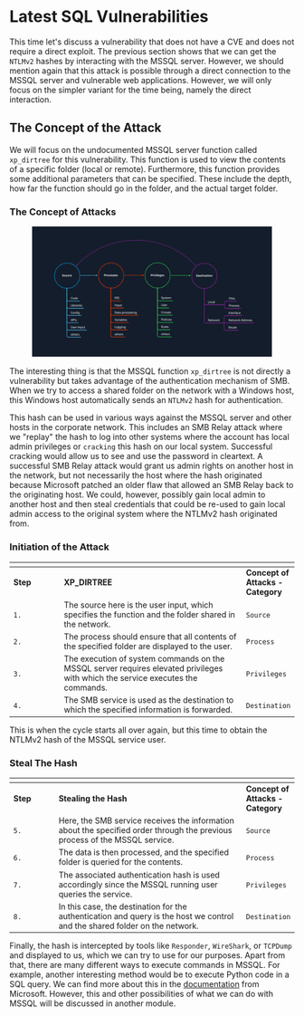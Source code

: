 # Latest SQL Vulnerabilities

This time let's discuss a vulnerability that does not have a CVE and does not require a direct exploit. The previous section shows that we can get the `NTLMv2` hashes by interacting with the MSSQL server. However, we should mention again that this attack is possible through a direct connection to the MSSQL server and vulnerable web applications. However, we will only focus on the simpler variant for the time being, namely the direct interaction.

## The Concept of the Attack

We will focus on the undocumented MSSQL server function called `xp_dirtree` for this vulnerability. This function is used to view the contents of a specific folder (local or remote). Furthermore, this function provides some additional parameters that can be specified. These include the depth, how far the function should go in the folder, and the actual target folder.

### **The Concept of Attacks**

<figure><img src="../../../../.gitbook/assets/image (1) (1) (1) (1) (1) (1) (1) (1) (1) (1) (1) (1) (1) (1) (1) (1) (1) (1) (1) (1) (1) (1) (1) (1) (1) (1) (1).png" alt=""><figcaption></figcaption></figure>

The interesting thing is that the MSSQL function `xp_dirtree` is not directly a vulnerability but takes advantage of the authentication mechanism of SMB. When we try to access a shared folder on the network with a Windows host, this Windows host automatically sends an `NTLMv2` hash for authentication.

This hash can be used in various ways against the MSSQL server and other hosts in the corporate network. This includes an SMB Relay attack where we "replay" the hash to log into other systems where the account has local admin privileges or `cracking` this hash on our local system. Successful cracking would allow us to see and use the password in cleartext. A successful SMB Relay attack would grant us admin rights on another host in the network, but not necessarily the host where the hash originated because Microsoft patched an older flaw that allowed an SMB Relay back to the originating host. We could, however, possibly gain local admin to another host and then steal credentials that could be re-used to gain local admin access to the original system where the NTLMv2 hash originated from.

### **Initiation of the Attack**

<table data-header-hidden><thead><tr><th width="98"></th><th width="423"></th><th></th></tr></thead><tbody><tr><td><strong>Step</strong></td><td><strong>XP_DIRTREE</strong></td><td><strong>Concept of Attacks - Category</strong></td></tr><tr><td><code>1.</code></td><td>The source here is the user input, which specifies the function and the folder shared in the network.</td><td><code>Source</code></td></tr><tr><td><code>2.</code></td><td>The process should ensure that all contents of the specified folder are displayed to the user.</td><td><code>Process</code></td></tr><tr><td><code>3.</code></td><td>The execution of system commands on the MSSQL server requires elevated privileges with which the service executes the commands.</td><td><code>Privileges</code></td></tr><tr><td><code>4.</code></td><td>The SMB service is used as the destination to which the specified information is forwarded.</td><td><code>Destination</code></td></tr></tbody></table>

This is when the cycle starts all over again, but this time to obtain the NTLMv2 hash of the MSSQL service user.

### **Steal The Hash**

<table data-header-hidden><thead><tr><th width="84"></th><th width="434"></th><th></th></tr></thead><tbody><tr><td><strong>Step</strong></td><td><strong>Stealing the Hash</strong></td><td><strong>Concept of Attacks - Category</strong></td></tr><tr><td><code>5.</code></td><td>Here, the SMB service receives the information about the specified order through the previous process of the MSSQL service.</td><td><code>Source</code></td></tr><tr><td><code>6.</code></td><td>The data is then processed, and the specified folder is queried for the contents.</td><td><code>Process</code></td></tr><tr><td><code>7.</code></td><td>The associated authentication hash is used accordingly since the MSSQL running user queries the service.</td><td><code>Privileges</code></td></tr><tr><td><code>8.</code></td><td>In this case, the destination for the authentication and query is the host we control and the shared folder on the network.</td><td><code>Destination</code></td></tr></tbody></table>

Finally, the hash is intercepted by tools like `Responder`, `WireShark`, or `TCPDump` and displayed to us, which we can try to use for our purposes. Apart from that, there are many different ways to execute commands in MSSQL. For example, another interesting method would be to execute Python code in a SQL query. We can find more about this in the [documentation](https://docs.microsoft.com/en-us/sql/machine-learning/tutorials/quickstart-python-create-script?view=sql-server-ver15) from Microsoft. However, this and other possibilities of what we can do with MSSQL will be discussed in another module.
